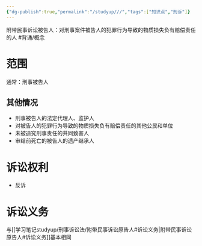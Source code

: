 ```yaml
---
{"dg-publish":true,"permalink":"/studyup///","tags":["知识点","刑诉"]}
---
```


附带民事诉讼被告人：对刑事案件被告人的犯罪行为导致的物质损失负有赔偿责任的人 #背诵/概念 
# 范围
通常：刑事被告人
## 其他情况
- 刑事被告人的法定代理人、监护人
- 对被告人的犯罪行为导致的物质损失负有赔偿责任的其他公民和单位
- 未被追究刑事责任的共同致害人
- 审结前死亡的被告人的遗产继承人
# 诉讼权利
- 反诉
# 诉讼义务
与[[学习笔记studyup/刑事诉讼法/附带民事诉讼原告人#诉讼义务\|附带民事诉讼原告人#诉讼义务]]基本相同
